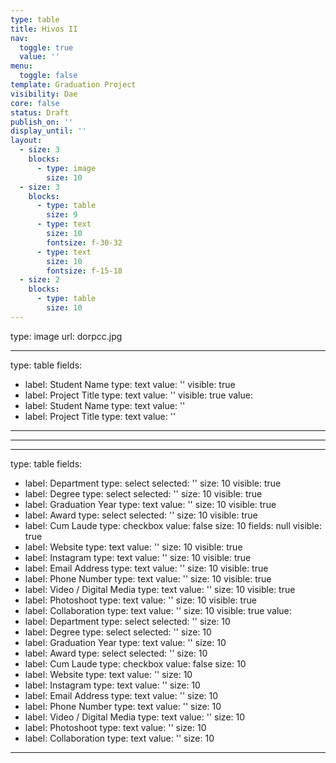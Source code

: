 ```yaml
---
type: table
title: Hivos II
nav:
  toggle: true
  value: ''
menu:
  toggle: false
template: Graduation Project
visibility: Dae
core: false
status: Draft
publish_on: ''
display_until: ''
layout:
  - size: 3
    blocks:
      - type: image
        size: 10
  - size: 3
    blocks:
      - type: table
        size: 9
      - type: text
        size: 10
        fontsize: f-30-32
      - type: text
        size: 10
        fontsize: f-15-18
  - size: 2
    blocks:
      - type: table
        size: 10
---
```


type: image
url: dorpcc.jpg

---

type: table
fields:
  - label: Student Name
    type: text
    value: ''
    visible: true
  - label: Project Title
    type: text
    value: ''
    visible: true
value:
  - label: Student Name
    type: text
    value: ''
  - label: Project Title
    type: text
    value: ''

---



---



---

type: table
fields:
  - label: Department
    type: select
    selected: ''
    size: 10
    visible: true
  - label: Degree
    type: select
    selected: ''
    size: 10
    visible: true
  - label: Graduation Year
    type: text
    value: ''
    size: 10
    visible: true
  - label: Award
    type: select
    selected: ''
    size: 10
    visible: true
  - label: Cum Laude
    type: checkbox
    value: false
    size: 10
    fields: null
    visible: true
  - label: Website
    type: text
    value: ''
    size: 10
    visible: true
  - label: Instagram
    type: text
    value: ''
    size: 10
    visible: true
  - label: Email Address
    type: text
    value: ''
    size: 10
    visible: true
  - label: Phone Number
    type: text
    value: ''
    size: 10
    visible: true
  - label: Video / Digital Media
    type: text
    value: ''
    size: 10
    visible: true
  - label: Photoshoot
    type: text
    value: ''
    size: 10
    visible: true
  - label: Collaboration
    type: text
    value: ''
    size: 10
    visible: true
value:
  - label: Department
    type: select
    selected: ''
    size: 10
  - label: Degree
    type: select
    selected: ''
    size: 10
  - label: Graduation Year
    type: text
    value: ''
    size: 10
  - label: Award
    type: select
    selected: ''
    size: 10
  - label: Cum Laude
    type: checkbox
    value: false
    size: 10
  - label: Website
    type: text
    value: ''
    size: 10
  - label: Instagram
    type: text
    value: ''
    size: 10
  - label: Email Address
    type: text
    value: ''
    size: 10
  - label: Phone Number
    type: text
    value: ''
    size: 10
  - label: Video / Digital Media
    type: text
    value: ''
    size: 10
  - label: Photoshoot
    type: text
    value: ''
    size: 10
  - label: Collaboration
    type: text
    value: ''
    size: 10

---
